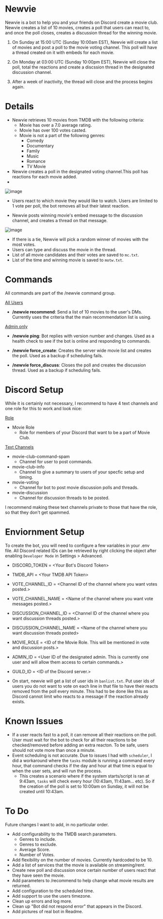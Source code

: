 # Newvie

Newvie is a bot to help you and your friends on Discord create a movie club. Newvie creates a list of 10 movies, creates a poll that users can react to, and once the poll closes, creates a discussion thread for the winning movie.

1. On Sunday at 15:00 UTC (Sunday 10:00am EST), Newvie will create a list of movies and post a poll to the movie voting channel. This poll will have a thread created on it with embeds for each movie.

2. On Monday at 03:00 UTC (Sunday 10:00pm EST), Newvie will close the poll, total the reactions and create a discssion thread in the designated discussion channel. 

3. After a week of inactivity, the thread will close and the process begins again.

# Details 
* Newvie retrieves 10 movies from TMDB with the following criteria:
  * Movie has over a 7.0 average rating.  
  * Movie has over 100 votes casted.
  * Movie is not a part of the following genres:
    * Comedy
    * Documentary
    * Family
    * Music
    * Romance
    * TV Movie
* Newvie creates a poll in the designated voting channel.This poll has reactions for each movie added.
* 
![image](https://user-images.githubusercontent.com/65965601/208975830-5fdcf637-5be7-44b6-a5a8-8c294e57aaf5.png)
  * Users react to which movie they would like to watch. Users are limited to 1 vote per poll, the bot removes all but their latest reaction.

* Newvie posts winning movie's embed message to the discussion channel, and creates a thread on that message.

![image](https://user-images.githubusercontent.com/65965601/208976145-76164712-e368-4b4f-af91-b385931e0742.png)
  * If there is a tie, Newvie will pick a random winner of movies with the most votes.
  * Users can type and discuss the movie in the thread.
  * List of all movie candidates and their votes are saved to `mc.txt`.
  * List of the time and winning movie is saved to `motw.txt`.


# Commands
All commands are part of the /newvie command group.

<ins>All Users</ins>

* **/newvie recommend**: Send a list of 10 movies to the user's DMs. Currently uses the criteria that the main recommendation list is using.

<ins>Admin only</ins>
* **/newvie ping**: Bot replies with version number and changes.  Used as a health check to see if the bot is online and responding to commands.

* **/newvie force_create**: Creates the server wide movie list and creates the poll.  Used as a backup if scheduling fails.

* **/newvie force_discuss**: Closes the poll and creates the discussion thread.  Used as a backup if scheduling fails.

# Discord Setup
While it is certainly not necessary, I recommend to have 4 text channels and one role for this to work and look nice:

<ins>Role</ins>
* Movie Role
  * Role for members of your Discord that want to be a part of Movie Club.

<ins>Text Channels</ins>
* movie-club-command-spam
  * Channel for user to post commands.
* movie-club-info
  * Channel to give a summary to users of your specfic setup and timing.
* movie-voting
  * Channel for bot to post movie discussion polls and threads.
* movie-discussion
  * Channel for discussion threads to be posted.
  
  
 I recommend making these text channels private to those that have the role, so that they don't get spammed.

# Enviornment Setup
To create the bot, you will need to configure a few variables in your .env file. All Discord related IDs can be retrieved by right clicking the object after enabling `Developer Mode` in Settings > Advanced.
* DISCORD_TOKEN = <Your Bot's Discord Token\>
* TMDB_API = <Your TMDB API Token\>
* VOTE_CHANNEL_ID = <Channel ID of the channel where you want votes posted.\>
* VOTE_CHANNEL_NAME = <Name of the channel where you want vote messages posted.\>
* DISCUSSION_CHANNEL_ID = <Channel ID of the channel where you want discussion threads posted.\>
* DISCUSSION_CHANNEL_NAME = <Name of the channel where you want discussion threads posted\>
* MOVIE_ROLE = <ID of the Movie Role. This will be mentioned in vote and discussion posts.\>
* ADMIN_ID = <User ID of the designated admin. This is currently one user and will allow them access to certain commands.\>
* GUILD_ID = <ID of the Discord server.\>

* On start, newvie will get a list of user ids in `banlist.txt`. Put user ids of users you do not want to vote on each line in that file to have their reacts removed from the poll every minute. This had to be done like this as Discord cannot limit who reacts to a message if the reaction already exists.

# Known Issues
* If a user reacts fast to a poll, it can remove all their reactions on the poll. User must wait for the bot to check for all their reactions to be checked/removed before adding an extra reacton. To be safe, users should not vote more than once a minute.
* Event scheduling is not accurate. Due to issues I had with `scheduler`, I did a workaround where the `tasks` module is running a command every hour, that command checks if the day and hour at that time is equal to when the user sets, and will run the process.
  * This creates a scenario where if the system starts/script is ran at 9:43am, `tasks` will check every hour (10:43am, 11:43am... etc). So if the creation of the poll is set to 10:00am on Sunday, it will not be created until 10:43am.


# To Do
Future changes I want to add, in no particular order.
* Add configurability to the TMDB search parameters.
  * Genres to include.
  * Genres to exclude.
  * Average Score.
  * Number of Votes.
* Add flexibility on the number of movies. Currently hardcoded to be 10.
* Add a list of services that the movie is available on streaming/rent.
* Create new poll and discussion once certain number of users react that they have seen the movie.
* Add parameters to /recommend to help change what movie results are returned.
* Add configuration to the scheduled time.
* Add support to use the users timezone.
* Clean up errors and log more.
* Clean up "Bot did not respond error" that appears in the Discord.
* Add pictures of real bot in Readme.
